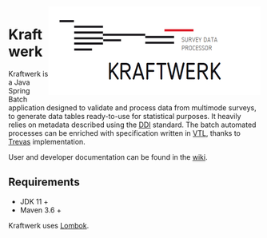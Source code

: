 <img align="right" src="logo/kraftwerk-logo.png" alt="Kraftwerk logo"/>

# Kraftwerk

Kraftwerk is a Java Spring Batch application designed to validate and process data from multimode surveys, to generate data tables ready-to-use for statistical purposes.
It heavily relies on metadata described using the [DDI](http://ddialliance.org) standard.
The batch automated processes can be enriched with specification written in [VTL](https://sdmx.org/?page_id=5096), thanks to [Trevas](https://github.com/InseeFr/Trevas) implementation.

User and developer documentation can be found in the [wiki](https://gitlab.insee.fr/sic/service-agregation-echange-de-donnees/kraftwerk/-/wikis/home).

## Requirements

* JDK 11 +
* Maven 3.6 +

Kraftwerk uses [Lombok](https://projectlombok.org/).
